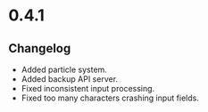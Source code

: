 # 0.4.1

## Changelog

-   Added particle system.
-   Added backup API server.
-   Fixed inconsistent input processing.
-   Fixed too many characters crashing input fields.
